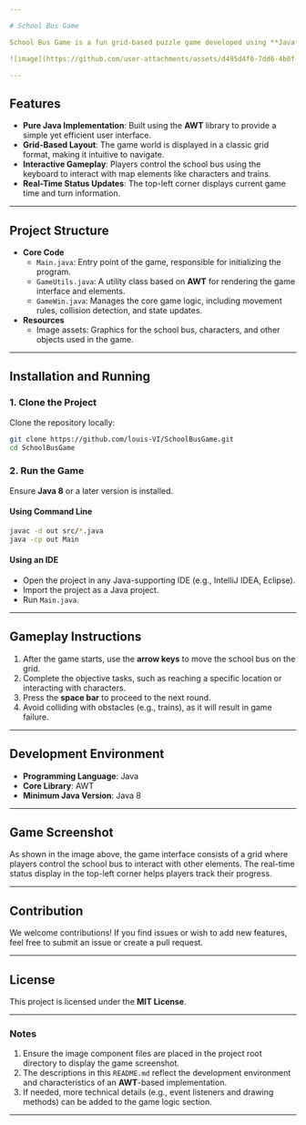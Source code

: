 ```yaml
---

# School Bus Game

School Bus Game is a fun grid-based puzzle game developed using **Java** and **AWT**. Players control a school bus to complete tasks, interact with characters and objects, and challenge their strategic planning skills.

![image](https://github.com/user-attachments/assets/d495d4f0-7dd6-4b0f-9ae4-743de65196c6)

---
```


## Features

- **Pure Java Implementation**: Built using the **AWT** library to provide a simple yet efficient user interface.
- **Grid-Based Layout**: The game world is displayed in a classic grid format, making it intuitive to navigate.
- **Interactive Gameplay**: Players control the school bus using the keyboard to interact with map elements like characters and trains.
- **Real-Time Status Updates**: The top-left corner displays current game time and turn information.

---

## Project Structure

- **Core Code**
  - `Main.java`: Entry point of the game, responsible for initializing the program.
  - `GameUtils.java`: A utility class based on **AWT** for rendering the game interface and elements.
  - `GameWin.java`: Manages the core game logic, including movement rules, collision detection, and state updates.
- **Resources**
  - Image assets: Graphics for the school bus, characters, and other objects used in the game.

---

## Installation and Running

### 1. **Clone the Project**
Clone the repository locally:
```bash
git clone https://github.com/louis-VI/SchoolBusGame.git
cd SchoolBusGame
```

### 2. **Run the Game**
Ensure **Java 8** or a later version is installed.

#### Using Command Line
```bash
javac -d out src/*.java
java -cp out Main
```

#### Using an IDE
- Open the project in any Java-supporting IDE (e.g., IntelliJ IDEA, Eclipse).
- Import the project as a Java project.
- Run `Main.java`.

---

## Gameplay Instructions

1. After the game starts, use the **arrow keys** to move the school bus on the grid.
2. Complete the objective tasks, such as reaching a specific location or interacting with characters.
3. Press the **space bar** to proceed to the next round.
4. Avoid colliding with obstacles (e.g., trains), as it will result in game failure.

---

## Development Environment

- **Programming Language**: Java
- **Core Library**: AWT
- **Minimum Java Version**: Java 8

---

## Game Screenshot

As shown in the image above, the game interface consists of a grid where players control the school bus to interact with other elements. The real-time status display in the top-left corner helps players track their progress.

---

## Contribution

We welcome contributions! If you find issues or wish to add new features, feel free to submit an issue or create a pull request.

---

## License

This project is licensed under the **MIT License**.

---

### Notes

1. Ensure the image component files are placed in the project root directory to display the game screenshot.
2. The descriptions in this `README.md` reflect the development environment and characteristics of an **AWT**-based implementation.
3. If needed, more technical details (e.g., event listeners and drawing methods) can be added to the game logic section.

--- 
